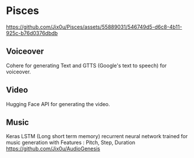 # Pisces



https://github.com/Jix0u/Pisces/assets/55889031/546749d5-d6c8-4b11-925c-b76d0376dbdb


## Voiceover
Cohere for generating Text and GTTS (Google's text to speech) for voiceover.

## Video
Hugging Face API for generating the video.

## Music
Keras LSTM (Long short term memory) recurrent neural network trained for music generation with Features : Pitch, Step, Duration
https://github.com/Jix0u/AudioGenesis
